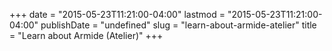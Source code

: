 +++
date = "2015-05-23T11:21:00-04:00"
lastmod = "2015-05-23T11:21:00-04:00"
publishDate = "undefined"
slug = "learn-about-armide-atelier"
title = "Learn about Armide (Atelier)"
+++


